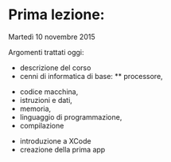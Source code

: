 # Prima lezione:
Martedì 10 novembre 2015

Argomenti trattati oggi:
* descrizione del corso
* cenni di informatica di base:
** processore, 
- codice macchina, 
- istruzioni e dati, 
- memoria,
- linguaggio di programmazione,
- compilazione
* introduzione a XCode
* creazione della prima app
